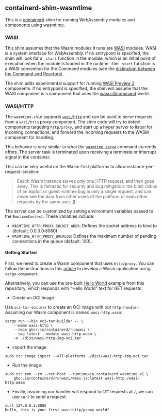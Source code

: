 ## containerd-shim-wasmtime

This is a [containerd] shim for running WebAssembly modules and components using [wasmtime].

[containerd]: https://containerd.io/
[wasmtime]: https://wasmtime.dev/

### WASI

This shim assumes that the Wasm modules it runs are [WASI] modules. WASI is a system interface for WebAssembly. If no
entrypoint is specified, the shim will look for a `_start` function in the module, which is an initial point of
execution when the module is loaded in the runtime. The `_start` function is a WASI convention for the Command modules
(see the [distinction between the Command and Reactors](https://github.com/WebAssembly/WASI/issues/13)).

The shim adds experimental support for running [WASI Preview 2](https://github.com/WebAssembly/WASI/blob/main/preview2/README.md) components.
If no entrypoint is specified, the shim will assume that the WASI component is a component that uses the [wasi:cli/command](https://github.com/WebAssembly/wasi-cli) world.


### WASI/HTTP

The `wasmtime-shim` supports [`wasi/http`][1] and can be used to serve requests from a `wasi/http` proxy component. The
shim code will try to detect components targeting `http/proxy`, and start up a hyper server to listen for incoming
connections, and forward the incoming requests to the WASM component for handling.

This behavior is very similar to what the [`wasmtime serve`][2] command currently offers. The server task is terminated
upon receiving a terminate or interrupt signal in the container.

This can be very useful on the Wasm-first platforms to allow instance-per-request isolation:

> Eeach Wasm instance serves only one HTTP request, and then goes away. This is fantastic for security and bug
> mitigation: the blast radius of an exploit or guest-runtime bug is only a single request, and can never see the data
> from other users of the platform or even other requests by the same user. [3]

The server can be customized by setting environment variables passed to the `RuntimeContext`. These variables include:

- `WASMTIME_HTTP_PROXY_SOCKET_ADDR`: Defines the socket address to bind to
  (default: 0.0.0.0:8080).
- `WASMTIME_HTTP_PROXY_BACKLOG`: Defines the maximum number of pending
  connections in the queue (default: 100).

#### Getting Started
First, we need to create a Wasm component that uses `http/proxy`. You can follow the instructions in this [article][4]
to develop a Wasm application using `cargo-component`.

Alternatively, you can use the pre-built [Hello World][5] example from this repository, which responds with
"Hello World" text for GET requests.

- Create an OCI Image

Use `oci-tar-builder` to create an OCI image with our `http-handler`. Assuming our Wasm component is named `wasi-http.wasm`:

```shell
cargo run --bin oci-tar-builder -- \
    --name wasi-http \
    --repo ghcr.io/containerd/runwasi \
    --tag latest --module wasi-http.wasm \
    -o ./dist/wasi-http-img-oci.tar
```

- Import the image:

```shell
sudo ctr image import --all-platforms ./dist/wasi-http-img-oci.tar
```

- Run the image:

```shell
sudo ctr run --rm --net-host --runtime=io.containerd.wasmtime.v1 \
    ghcr.io/containerd/runwasi/wasi-js:latest wasi-http /wasi-http.wasm
```

- Finally, assuming our handler will respond to `GET` requests at `/`, we can
use `curl` to send a request:

```shell
curl 127.0.0.1:8080
Hello, this is your first wasi:http/proxy world!
```

[WASI]: https://wasi.dev/
[1]: https://github.com/WebAssembly/wasi-http
[2]: https://docs.wasmtime.dev/cli-options.html#serve
[3]: https://cfallin.org/blog/2024/08/27/aot-js/
[4]: https://opensource.microsoft.com/blog/2024/09/25/distributing-webassembly-components-using-oci-registries/
[5]: ../containerd-shim-wasm-test-modules/src/modules//component-hello-world.wasm

